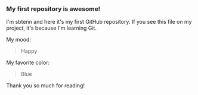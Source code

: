 ### My first repository is awesome!

I'm sbtenn and here it's my first GitHub repository.
If you see this file on my project, it's because I'm learning Git.

My mood:

> Happy

My favorite color:

> Blue

Thank you so much for reading!
